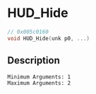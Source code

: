 # HUD_Hide
```c
// 0x005c0160
void HUD_Hide(unk p0, ...)
```
## Description
```
Minimum Arguments: 1
Maximum Arguments: 2
```
